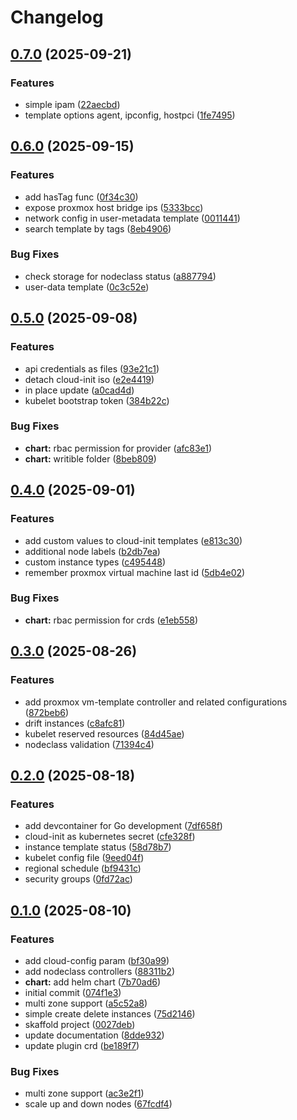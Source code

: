 # Changelog

## [0.7.0](https://github.com/sergelogvinov/karpenter-provider-proxmox/compare/v0.6.0...v0.7.0) (2025-09-21)


### Features

* simple ipam ([22aecbd](https://github.com/sergelogvinov/karpenter-provider-proxmox/commit/22aecbd1f6db0c424dc9be134ca93e80a5ada3a1))
* template options agent, ipconfig, hostpci ([1fe7495](https://github.com/sergelogvinov/karpenter-provider-proxmox/commit/1fe74955b1b77204bc350a6320744e947265155e))

## [0.6.0](https://github.com/sergelogvinov/karpenter-provider-proxmox/compare/v0.5.0...v0.6.0) (2025-09-15)


### Features

* add hasTag func ([0f34c30](https://github.com/sergelogvinov/karpenter-provider-proxmox/commit/0f34c30930ef97fa6cdc17c74eab67793c1aeae3))
* expose proxmox host bridge ips ([5333bcc](https://github.com/sergelogvinov/karpenter-provider-proxmox/commit/5333bccd239262e8514f6fc061d1bd82d97d24ee))
* network config in user-metadata template ([0011441](https://github.com/sergelogvinov/karpenter-provider-proxmox/commit/001144120b25cda70f672ad7b9eae6a82bb7bdbc))
* search template by tags ([8eb4906](https://github.com/sergelogvinov/karpenter-provider-proxmox/commit/8eb49068607f8582c01b34314ca1242be07466dc))


### Bug Fixes

* check storage for nodeclass status ([a887794](https://github.com/sergelogvinov/karpenter-provider-proxmox/commit/a887794bc56b79a0c314dd2feabc6acade3dc137))
* user-data template ([0c3c52e](https://github.com/sergelogvinov/karpenter-provider-proxmox/commit/0c3c52e8d7136c8d5bc3d5ac69555df8915eec2a))

## [0.5.0](https://github.com/sergelogvinov/karpenter-provider-proxmox/compare/v0.4.0...v0.5.0) (2025-09-08)


### Features

* api credentials as files ([93e21c1](https://github.com/sergelogvinov/karpenter-provider-proxmox/commit/93e21c12d7ccdaf5b546aad408592351435e79dc))
* detach cloud-init iso ([e2e4419](https://github.com/sergelogvinov/karpenter-provider-proxmox/commit/e2e441917610ac56ad84caffd39ffc0441d88fdc))
* in place update ([a0cad4d](https://github.com/sergelogvinov/karpenter-provider-proxmox/commit/a0cad4da3efc4792fbca3a9ee159c03e41ca30cd))
* kubelet bootstrap token ([384b22c](https://github.com/sergelogvinov/karpenter-provider-proxmox/commit/384b22c71cf357b1e0e9e331143c146dcce3a3f4))


### Bug Fixes

* **chart:** rbac permission for provider ([afc83e1](https://github.com/sergelogvinov/karpenter-provider-proxmox/commit/afc83e1c247aec263b007caf6e7b2fe0f66458e8))
* **chart:** writible folder ([8beb809](https://github.com/sergelogvinov/karpenter-provider-proxmox/commit/8beb809bb9b24d5da1e3223d8e678402d082491f))

## [0.4.0](https://github.com/sergelogvinov/karpenter-provider-proxmox/compare/v0.3.0...v0.4.0) (2025-09-01)


### Features

* add custom values to cloud-init templates ([e813c30](https://github.com/sergelogvinov/karpenter-provider-proxmox/commit/e813c300a10b31d73026cf8bd05b1dc679552994))
* additional node labels ([b2db7ea](https://github.com/sergelogvinov/karpenter-provider-proxmox/commit/b2db7ea69f912e438f89dc5c73b66d8ed08859cc))
* custom instance types ([c495448](https://github.com/sergelogvinov/karpenter-provider-proxmox/commit/c495448d03e35e29bcb00984bba2587b8f7f7d9b))
* remember proxmox virtual machine last id ([5db4e02](https://github.com/sergelogvinov/karpenter-provider-proxmox/commit/5db4e02d073dbb423b855832d0642a24ebd0da14))


### Bug Fixes

* **chart:** rbac permission for crds ([e1eb558](https://github.com/sergelogvinov/karpenter-provider-proxmox/commit/e1eb558b9e68826c11c02de8d9944a419d19388c))

## [0.3.0](https://github.com/sergelogvinov/karpenter-provider-proxmox/compare/v0.2.0...v0.3.0) (2025-08-26)


### Features

* add proxmox vm-template controller and related configurations ([872beb6](https://github.com/sergelogvinov/karpenter-provider-proxmox/commit/872beb6a1f030057dc42c4f7a6684be53f008cb2))
* drift instances ([c8afc81](https://github.com/sergelogvinov/karpenter-provider-proxmox/commit/c8afc818451771dde74f4f4c947b04ba046a2952))
* kubelet reserved resources ([84d45ae](https://github.com/sergelogvinov/karpenter-provider-proxmox/commit/84d45aef7f0c769a1b969d5fe0ae06b8fd3d8f68))
* nodeclass validation ([71394c4](https://github.com/sergelogvinov/karpenter-provider-proxmox/commit/71394c4c9752dda34dcf603b8b7484faf47d9f7d))

## [0.2.0](https://github.com/sergelogvinov/karpenter-provider-proxmox/compare/v0.1.0...v0.2.0) (2025-08-18)


### Features

* add devcontainer for Go development ([7df658f](https://github.com/sergelogvinov/karpenter-provider-proxmox/commit/7df658f3e2b1744aeaf2cc6d09b88b470d83a18a))
* cloud-init as kubernetes secret ([cfe328f](https://github.com/sergelogvinov/karpenter-provider-proxmox/commit/cfe328f600388aaab4e80e1fd8bb0ceef14f78fc))
* instance template status ([58d78b7](https://github.com/sergelogvinov/karpenter-provider-proxmox/commit/58d78b7c69e48553baffdd589c94ae9c147bc834))
* kubelet config file ([9eed04f](https://github.com/sergelogvinov/karpenter-provider-proxmox/commit/9eed04f36e1c2fee48bffa8c3671cb00504ffa20))
* regional schedule ([bf9431c](https://github.com/sergelogvinov/karpenter-provider-proxmox/commit/bf9431c2fbc9cad38e10274e2d944b3ff59d06ab))
* security groups ([0fd72ac](https://github.com/sergelogvinov/karpenter-provider-proxmox/commit/0fd72ac4742c41561ec3cc9a9089c7f944ed3daf))

## [0.1.0](https://github.com/sergelogvinov/karpenter-provider-proxmox/compare/v0.0.1...v0.1.0) (2025-08-10)


### Features

* add cloud-config param ([bf30a99](https://github.com/sergelogvinov/karpenter-provider-proxmox/commit/bf30a991902031ee194579b47b4f2d49aa71b9ae))
* add nodeclass controllers ([88311b2](https://github.com/sergelogvinov/karpenter-provider-proxmox/commit/88311b2d0989f8f87a1abb48550b2dfa0bb265fa))
* **chart:** add helm chart ([7b70ad6](https://github.com/sergelogvinov/karpenter-provider-proxmox/commit/7b70ad613cb39d4a932259960259a51076ad8caf))
* initial commit ([074f1e3](https://github.com/sergelogvinov/karpenter-provider-proxmox/commit/074f1e3185ac4fb40cb6127d7d8340e04c6682dd))
* multi zone support ([a5c52a8](https://github.com/sergelogvinov/karpenter-provider-proxmox/commit/a5c52a868a10c146d1e77a0386b9918358a89aa0))
* simple create delete instances ([75d2146](https://github.com/sergelogvinov/karpenter-provider-proxmox/commit/75d214662e1d358afd07f91980f4816d4dd17b57))
* skaffold project ([0027deb](https://github.com/sergelogvinov/karpenter-provider-proxmox/commit/0027deba1cbeda45c024f13996acd297c18223fc))
* update documentation ([8dde932](https://github.com/sergelogvinov/karpenter-provider-proxmox/commit/8dde93208569cb15d787c8892cd3a80f53067214))
* update plugin crd ([be189f7](https://github.com/sergelogvinov/karpenter-provider-proxmox/commit/be189f73a92fb50f5eb6f823e676d18e054614a6))


### Bug Fixes

* multi zone support ([ac3e2f1](https://github.com/sergelogvinov/karpenter-provider-proxmox/commit/ac3e2f17b00a803c78af1e82af788cce9d9ad007))
* scale up and down nodes ([67fcdf4](https://github.com/sergelogvinov/karpenter-provider-proxmox/commit/67fcdf4d0d589c6126b775cba4095730026bc3e9))
